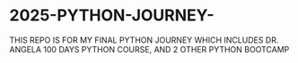 # 2025-PYTHON-JOURNEY-
THIS REPO IS FOR MY FINAL PYTHON JOURNEY WHICH INCLUDES DR. ANGELA 100 DAYS PYTHON COURSE, AND 2 OTHER PYTHON BOOTCAMP
